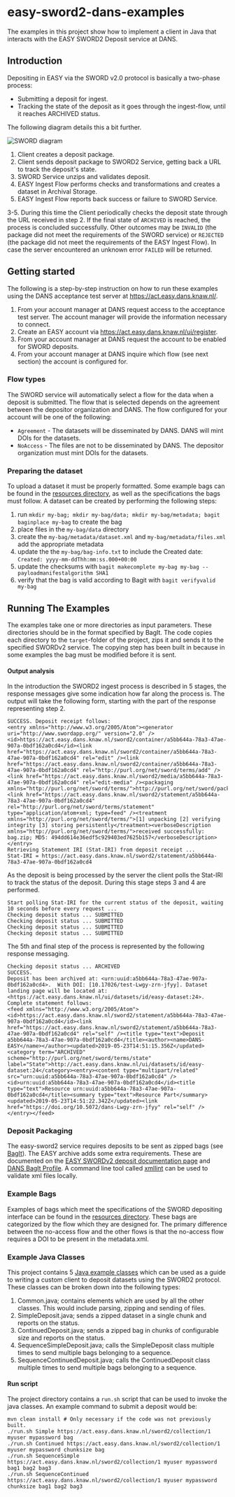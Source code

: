 easy-sword2-dans-examples
=========================

The examples in this project show how to implement a client in Java that interacts with the EASY SWORD2 Deposit service at DANS. 

Introduction
--------------------

Depositing in EASY via the SWORD v2.0 protocol is basically a two-phase process:

* Submitting a deposit for ingest.
* Tracking the state of the deposit as it goes through the ingest-flow, until it reaches ARCHIVED status.

The following diagram details this a bit further.

![SWORD diagram](https://easy.dans.knaw.nl/doc/img/sword2.png)

1. Client creates a deposit package.
2. Client sends deposit package to SWORD2 Service, getting back a URL to track the deposit's state.
3. SWORD Service unzips and validates deposit.
4. EASY Ingest Flow performs checks and transformations and creates a dataset in Archival Storage.
5. EASY Ingest Flow reports back success or failure to SWORD Service.

3-5. During this time the Client periodically checks the deposit state through the URL received in step 2.
If the final state of `ARCHIVED` is reached, the process is concluded successfully. Other outcomes may be `INVALID` (the package did not meet the requirements of the SWORD service) or `REJECTED` (the package did not meet the requirements of the EASY Ingest Flow).
In case the server encountered an unknown error `FAILED` will be returned.

Getting started
---------------

The following is a step-by-step instruction on how to run these examples using the DANS
acceptance test server at https://act.easy.dans.knaw.nl/. 

1. From your account manager at DANS request access to the acceptance test server. The account manager will provide the information necessary to connect.
2. Create an EASY account via https://act.easy.dans.knaw.nl/ui/register.
3. From your account manager at DANS request the account to be enabled for SWORD deposits.
4. From your account manager at DANS inquire which flow (see next section) the account is configured for.

### Flow types

The SWORD service will automatically select a flow for the data when a deposit is submitted.
The flow that is selected depends on the agreement between the depositor organization and DANS.
The flow configured for your account will be one of the following:

* `Agreement` - The datasets will be disseminated by DANS. DANS will mint DOIs for the datasets.
* `NoAccess` - The files are not to be disseminated by DANS. The depositor organization must mint DOIs for the datasets.

### Preparing the dataset
To upload a dataset it must be properly formatted.
Some example bags can be found in the [resources directory], as well as the specifications the bags must follow.
A dataset can be created by performing the following steps:

1. run `mkdir my-bag; mkdir my-bag/data; mkdir my-bag/metadata; bagit baginplace my-bag` to create the bag
2. place files in the `my-bag/data` directory
3. create the `my-bag/metadata/dataset.xml` and `my-bag/metadata/files.xml` add the appropriate metadata
4. update the the `my-bag/bag-info.txt` to include the Created date: `Created: yyyy-mm-ddThh:mm:ss.000+00:00`
5. update the checksums with `bagit makecomplete my-bag my-bag --payloadmanifestalgorithm SHA1`
6. verify that the bag is valid according to Bagit with `bagit verifyvalid my-bag`

Running The Examples
--------------------

The examples take one or more directories as input parameters.
These directories should be in the format specified by BagIt.
The code copies each directory to the `target`-folder of the project, zips it and sends it to the specified SWORDv2 service.
The copying step has been built in because in some examples the bag must be modified before it is sent.

#### Output analysis

In the introduction the SWORD2 ingest process is described in 5 stages, the response messages give some indication how far along the process is. The output will take the following form, starting with the part of the response representing step 2.

	SUCCESS. Deposit receipt follows:
	<entry xmlns="http://www.w3.org/2005/Atom"><generator uri="http://www.swordapp.org/" version="2.0" /><id>https://act.easy.dans.knaw.nl/sword2/container/a5bb644a-78a3-47ae-907a-0bdf162a0cd4</id><link href="https://act.easy.dans.knaw.nl/sword2/container/a5bb644a-78a3-47ae-907a-0bdf162a0cd4" rel="edit" /><link href="https://act.easy.dans.knaw.nl/sword2/container/a5bb644a-78a3-47ae-907a-0bdf162a0cd4" rel="http://purl.org/net/sword/terms/add" /><link href="https://act.easy.dans.knaw.nl/sword2/media/a5bb644a-78a3-47ae-907a-0bdf162a0cd4" rel="edit-media" /><packaging xmlns="http://purl.org/net/sword/terms/">http://purl.org/net/sword/package/BagIt</packaging><link href="https://act.easy.dans.knaw.nl/sword2/statement/a5bb644a-78a3-47ae-907a-0bdf162a0cd4" rel="http://purl.org/net/sword/terms/statement" type="application/atom+xml; type=feed" /><treatment xmlns="http://purl.org/net/sword/terms/">[1] unpacking [2] verifying integrity [3] storing persistently</treatment><verboseDescription xmlns="http://purl.org/net/sword/terms/">received successfully: bag.zip; MD5: 494dd614e36edf5c929403ed7625b157</verboseDescription></entry>
	Retrieving Statement IRI (Stat-IRI) from deposit receipt ...
	Stat-IRI = https://act.easy.dans.knaw.nl/sword2/statement/a5bb644a-78a3-47ae-907a-0bdf162a0cd4

As the deposit is being processed by the server the client polls the Stat-IRI to track the status of the deposit. During this stage steps 3 and 4 are performed. 
	
	Start polling Stat-IRI for the current status of the deposit, waiting 10 seconds before every request ...
	Checking deposit status ... SUBMITTED
	Checking deposit status ... SUBMITTED
	Checking deposit status ... SUBMITTED
	Checking deposit status ... SUBMITTED

The 5th and final step of the process is represented by the following response messaging.

	Checking deposit status ... ARCHIVED
	SUCCESS.
	Deposit has been archived at: <urn:uuid:a5bb644a-78a3-47ae-907a-0bdf162a0cd4>.  With DOI: [10.17026/test-Lwgy-zrn-jfyy]. Dataset landing page will be located at: <https://act.easy.dans.knaw.nl/ui/datasets/id/easy-dataset:24>.
	Complete statement follows:
	<feed xmlns="http://www.w3.org/2005/Atom"><id>https://act.easy.dans.knaw.nl/sword2/statement/a5bb644a-78a3-47ae-907a-0bdf162a0cd4</id><link href="https://act.easy.dans.knaw.nl/sword2/statement/a5bb644a-78a3-47ae-907a-0bdf162a0cd4" rel="self" /><title type="text">Deposit a5bb644a-78a3-47ae-907a-0bdf162a0cd4</title><author><name>DANS-EASY</name></author><updated>2019-05-23T14:51:15.356Z</updated><category term="ARCHIVED" scheme="http://purl.org/net/sword/terms/state" label="State">http://act.easy.dans.knaw.nl/ui/datasets/id/easy-dataset:24</category><entry><content type="multipart/related" src="urn:uuid:a5bb644a-78a3-47ae-907a-0bdf162a0cd4" /><id>urn:uuid:a5bb644a-78a3-47ae-907a-0bdf162a0cd4</id><title type="text">Resource urn:uuid:a5bb644a-78a3-47ae-907a-0bdf162a0cd4</title><summary type="text">Resource Part</summary><updated>2019-05-23T14:51:22.342Z</updated><link href="https://doi.org/10.5072/dans-Lwgy-zrn-jfyy" rel="self" /></entry></feed>

### Deposit Packaging

The easy-sword2 service requires deposits to be sent as zipped bags (see [BagIt]).
The EASY archive adds some extra requirements.
These are documented on the [EASY SWORDv2 deposit documentation page] and [DANS BagIt Profile].
A command line tool called [xmllint] can be used to validate xml files locally.

[EASY SWORDv2 deposit documentation page]: https://easy.dans.knaw.nl/doc/sword2.html
[BagIt]: https://datatracker.ietf.org/doc/draft-kunze-bagit
[DANS BagIt Profile]: https://github.com/DANS-KNAW/dans-bagit-profile/blob/master/versions/0.0.0.md
[xmllint]: http://xmlsoft.org/xmllint.html

### Example Bags

Examples of bags which meet the specifications of the SWORD depositing interface can be found in the [resources directory]. These bags are categorized by the flow which they are designed for.
The primary difference between the no-access flow and the other flows is that the no-access flow requires a DOI to be present in the metadata.xml.

[resources directory]: https://github.com/DANS-KNAW/easy-sword2-dans-examples/tree/master/src/main/resources

### Example Java Classes

This project contains 5 [Java example classes] which can be used as a guide to writing a custom client to deposit datasets using the SWORD2 protocol. 
These classes can be broken down into the following types: 

1. Common.java; contains elements which are used by all the other classes. This would include parsing, zipping and sending of files. 
2. SimpleDeposit.java; sends a zipped dataset in a single chunk and reports on the status.   
3. ContinuedDeposit.java; sends a zipped bag in chunks of configurable size and reports on the status.
4. SequenceSimpleDeposit.java; calls the SimpleDeposit class multiple times to send multiple bags belonging to a sequence. 
5. SequenceContinuedDeposit.java; calls the ContinuedDeposit class multiple times to send multiple bags belonging to a sequence. 

[Java Example classes]: https://github.com/DANS-KNAW/easy-sword2-dans-examples/tree/master/src/main/java/nl/knaw/dans/easy/sword2examples

#### Run script

The project directory contains a `run.sh` script that can be used to invoke the java classes. An example command to submit a deposit would be:

	mvn clean install # Only necessary if the code was not previously built.
	./run.sh Simple https://act.easy.dans.knaw.nl/sword2/collection/1 myuser mypassword bag
	./run.sh Continued https://act.easy.dans.knaw.nl/sword2/collection/1 myuser mypassword chunksize bag
	./run.sh SequenceSimple https://act.easy.dans.knaw.nl/sword2/collection/1 myuser mypassword bag1 bag2 bag3
	./run.sh SequenceContinued https://act.easy.dans.knaw.nl/sword2/collection/1 myuser mypassword chunksize bag1 bag2 bag3
